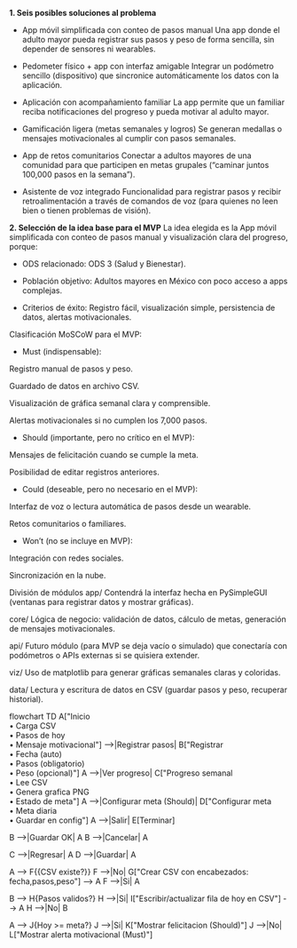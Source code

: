 **1. Seis posibles soluciones al problema**

- App móvil simplificada con conteo de pasos manual
 Una app donde el adulto mayor pueda registrar sus pasos y peso de forma sencilla, sin depender de sensores ni wearables.


- Pedometer físico + app con interfaz amigable
 Integrar un podómetro sencillo (dispositivo) que sincronice automáticamente los datos con la aplicación.


- Aplicación con acompañamiento familiar
 La app permite que un familiar reciba notificaciones del progreso y pueda motivar al adulto mayor.


- Gamificación ligera (metas semanales y logros)
 Se generan medallas o mensajes motivacionales al cumplir con pasos semanales.


- App de retos comunitarios
 Conectar a adultos mayores de una comunidad para que participen en metas grupales (“caminar juntos 100,000 pasos en la semana”).


- Asistente de voz integrado
 Funcionalidad para registrar pasos y recibir retroalimentación a través de comandos de voz (para quienes no leen bien o tienen problemas de visión).



**2. Selección de la idea base para el MVP**
La idea elegida es la App móvil simplificada con conteo de pasos manual y visualización clara del progreso, porque:
- ODS relacionado: ODS 3 (Salud y Bienestar).


- Población objetivo: Adultos mayores en México con poco acceso a apps complejas.


- Criterios de éxito: Registro fácil, visualización simple, persistencia de datos, alertas motivacionales.


Clasificación MoSCoW para el MVP:
- Must (indispensable):

Registro manual de pasos y peso.

Guardado de datos en archivo CSV.

Visualización de gráfica semanal clara y comprensible.

Alertas motivacionales si no cumplen los 7,000 pasos.

- Should (importante, pero no crítico en el MVP):

Mensajes de felicitación cuando se cumple la meta.

Posibilidad de editar registros anteriores.

- Could (deseable, pero no necesario en el MVP):

Interfaz de voz o lectura automática de pasos desde un wearable.

Retos comunitarios o familiares.

- Won’t (no se incluye en MVP):

Integración con redes sociales.

Sincronización en la nube.





División de módulos
app/
 Contendrá la interfaz hecha en PySimpleGUI (ventanas para registrar datos y mostrar gráficas).

core/
 Lógica de negocio: validación de datos, cálculo de metas, generación de mensajes motivacionales.

api/
 Futuro módulo (para MVP se deja vacío o simulado) que conectaría con podómetros o APIs externas si se quisiera extender.

viz/
 Uso de matplotlib para generar gráficas semanales claras y coloridas.

data/
 Lectura y escritura de datos en CSV (guardar pasos y peso, recuperar historial).

flowchart TD
  A["Inicio<br/>• Carga CSV<br/>• Pasos de hoy<br/>• Mensaje motivacional"] -->|Registrar pasos| B["Registrar<br/>• Fecha (auto)<br/>• Pasos (obligatorio)<br/>• Peso (opcional)"]
  A -->|Ver progreso| C["Progreso semanal<br/>• Lee CSV<br/>• Genera grafica PNG<br/>• Estado de meta"]
  A -->|Configurar meta (Should)| D["Configurar meta<br/>• Meta diaria<br/>• Guardar en config"]
  A -->|Salir| E[Terminar]

  B -->|Guardar OK| A
  B -->|Cancelar| A

  C -->|Regresar| A
  D -->|Guardar| A

  A --> F{{CSV existe?}}
  F -->|No| G["Crear CSV con encabezados:<br/>fecha,pasos,peso"] --> A
  F -->|Si| A

  B --> H{Pasos validos?}
  H -->|Si| I["Escribir/actualizar fila de hoy en CSV"] --> A
  H -->|No| B

  A --> J{Hoy >= meta?}
  J -->|Si| K["Mostrar felicitacion (Should)"]
  J -->|No| L["Mostrar alerta motivacional (Must)"]

